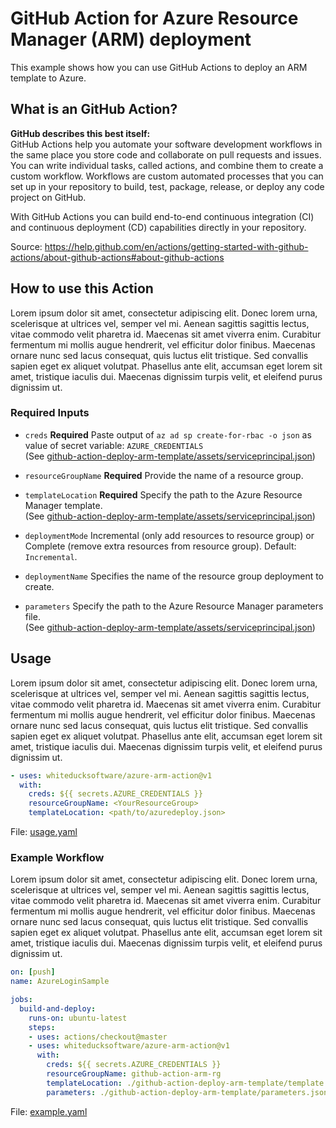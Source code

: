 # GitHub Action for Azure Resource Manager (ARM) deployment
This example shows how you can use GitHub Actions to deploy an ARM template to Azure.

## What is an GitHub Action?
**GitHub describes this best itself:**   
GitHub Actions help you automate your software development workflows in the same place you store code and collaborate on pull requests and issues. You can write individual tasks, called actions, and combine them to create a custom workflow. Workflows are custom automated processes that you can set up in your repository to build, test, package, release, or deploy any code project on GitHub.

With GitHub Actions you can build end-to-end continuous integration (CI) and continuous deployment (CD) capabilities directly in your repository.

Source: https://help.github.com/en/actions/getting-started-with-github-actions/about-github-actions#about-github-actions

## How to use this Action
Lorem ipsum dolor sit amet, consectetur adipiscing elit. Donec lorem urna, scelerisque at ultrices vel, semper vel mi. Aenean sagittis sagittis lectus, vitae commodo velit pharetra id. Maecenas sit amet viverra enim. Curabitur fermentum mi mollis augue hendrerit, vel efficitur dolor finibus. Maecenas ornare nunc sed lacus consequat, quis luctus elit tristique. Sed convallis sapien eget ex aliquet volutpat. Phasellus ante elit, accumsan eget lorem sit amet, tristique iaculis dui. Maecenas dignissim turpis velit, et eleifend purus dignissim ut.

### Required Inputs
* `creds` **Required** Paste output of `az ad sp create-for-rbac -o json` as value of secret variable: `AZURE_CREDENTIALS`  
(See [github-action-deploy-arm-template/assets/serviceprincipal.json](assets/serviceprincipal.json))

* `resourceGroupName` **Required** Provide the name of a resource group.

* `templateLocation` **Required** Specify the path to the Azure Resource Manager template.  
(See [github-action-deploy-arm-template/assets/serviceprincipal.json](assets/template.json))

* `deploymentMode` Incremental (only add resources to resource group) or Complete (remove extra resources from resource group). Default: `Incremental`.
  
* `deploymentName` Specifies the name of the resource group deployment to create.

* `parameters` Specify the path to the Azure Resource Manager parameters file.  
(See [github-action-deploy-arm-template/assets/serviceprincipal.json](assets/parameters.json))

## Usage
Lorem ipsum dolor sit amet, consectetur adipiscing elit. Donec lorem urna, scelerisque at ultrices vel, semper vel mi. Aenean sagittis sagittis lectus, vitae commodo velit pharetra id. Maecenas sit amet viverra enim. Curabitur fermentum mi mollis augue hendrerit, vel efficitur dolor finibus. Maecenas ornare nunc sed lacus consequat, quis luctus elit tristique. Sed convallis sapien eget ex aliquet volutpat. Phasellus ante elit, accumsan eget lorem sit amet, tristique iaculis dui. Maecenas dignissim turpis velit, et eleifend purus dignissim ut.   

```yaml
- uses: whiteducksoftware/azure-arm-action@v1
  with:
    creds: ${{ secrets.AZURE_CREDENTIALS }}
    resourceGroupName: <YourResourceGroup>
    templateLocation: <path/to/azuredeploy.json>
```
File: [usage.yaml](assets/usage.yaml)

### Example Workflow
Lorem ipsum dolor sit amet, consectetur adipiscing elit. Donec lorem urna, scelerisque at ultrices vel, semper vel mi. Aenean sagittis sagittis lectus, vitae commodo velit pharetra id. Maecenas sit amet viverra enim. Curabitur fermentum mi mollis augue hendrerit, vel efficitur dolor finibus. Maecenas ornare nunc sed lacus consequat, quis luctus elit tristique. Sed convallis sapien eget ex aliquet volutpat. Phasellus ante elit, accumsan eget lorem sit amet, tristique iaculis dui. Maecenas dignissim turpis velit, et eleifend purus dignissim ut.  

```yaml
on: [push]
name: AzureLoginSample

jobs:
  build-and-deploy:
    runs-on: ubuntu-latest
    steps:
    - uses: actions/checkout@master
    - uses: whiteducksoftware/azure-arm-action@v1
      with:
        creds: ${{ secrets.AZURE_CREDENTIALS }}
        resourceGroupName: github-action-arm-rg
        templateLocation: ./github-action-deploy-arm-template/template.json
        parameters: ./github-action-deploy-arm-template/parameters.json
```
File: [example.yaml](assets/example.yaml)
